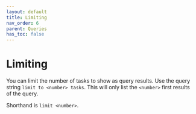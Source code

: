 ```yaml
---
layout: default
title: Limiting
nav_order: 6
parent: Queries
has_toc: false
---
```


# Limiting

You can limit the number of tasks to show as query results.
Use the query string `limit to <number> tasks`.
This will only list the `<number>` first results of the query.

Shorthand is `limit <number>`.
